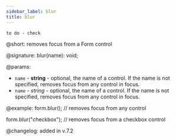 ```yaml
---
sidebar_label: blur
title: blur
---  
```


`to do - check`

@short: removes focus from a Form control

@signature: blur(name): void;

@params:
- `name` - **string** -  optional, the name of a control. If the name is not specified, removes focus from any control in focus.
- `name` - *string* -  optional, the name of a control. If the name is not specified, removes focus from any control in focus. 

@example: 
form.blur(); // removes focus from any control

form.blur("checkbox"); // removes focus from a checkbox control

@changelog: added in v.7.2

